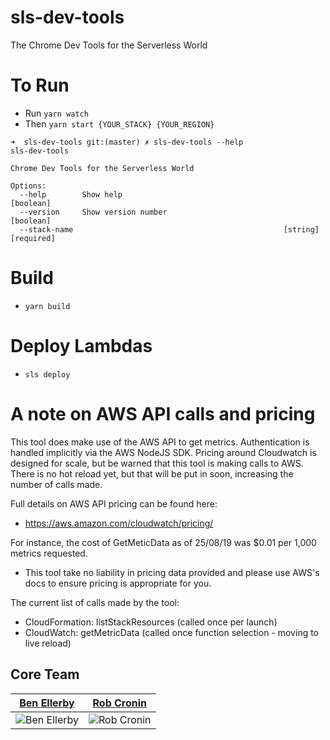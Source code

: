 # sls-dev-tools
The Chrome Dev Tools for the Serverless World


# To Run

- Run `yarn watch`
- Then `yarn start {YOUR_STACK} {YOUR_REGION}`


```
➜  sls-dev-tools git:(master) ✗ sls-dev-tools --help
sls-dev-tools

Chrome Dev Tools for the Serverless World

Options:
  --help        Show help                                              [boolean]
  --version     Show version number                                    [boolean]
  --stack-name                                               [string] [required]
```

# Build

- `yarn build`


# Deploy Lambdas

- `sls deploy`

# A note on AWS API calls and pricing

This tool does make use of the AWS API to get metrics. Authentication is handled implicitly via the AWS NodeJS SDK. Pricing around Cloudwatch is designed for scale, but be warned that this tool is making calls to AWS. There is no hot reload yet, but that will be put in soon, increasing the number of calls made.

Full details on AWS API pricing can be found here:
- https://aws.amazon.com/cloudwatch/pricing/

For instance, the cost of GetMeticData as of 25/08/19 was $0.01 per 1,000 metrics requested.
- This tool take no liability in pricing data provided and please use AWS's docs to ensure pricing is appropriate for you.

The current list of calls made by the tool:

- CloudFormation: listStackResources (called once per launch)
- CloudWatch: getMetricData (called once function selection - moving to live reload)





## Core Team

| [Ben Ellerby](https://github.com/BenEllerby)                            | [Rob Cronin](https://github.com/robcronin)                            |
|-------------------------------------------------------------------------|-----------------------------------------------------------------------|
| ![Ben Ellerby](https://avatars2.githubusercontent.com/u/11080984?s=150) | ![Rob Cronin](https://avatars3.githubusercontent.com/u/32868346?s=150) |